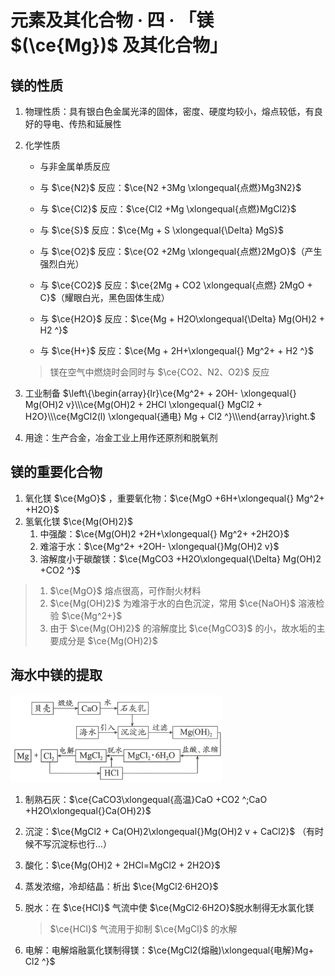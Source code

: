 # 元素及其化合物 · 四 · 「镁 $(\ce{Mg})$ 及其化合物」

## 镁的性质

1. 物理性质：具有银白色金属光泽的固体，密度、硬度均较小，熔点较低，有良好的导电、传热和延展性

2. 化学性质
    - 与非金属单质反应

     - 与 $\ce{N2}$ 反应：$\ce{N2 +3Mg \xlongequal{点燃}Mg3N2}$
     - 与 $\ce{Cl2}$ 反应：$\ce{Cl2 +Mg \xlongequal{点燃}MgCl2}$
     - 与 $\ce{S}$ 反应：$\ce{Mg + S \xlongequal{\Delta} MgS}$
     - 与 $\ce{O2}$ 反应：$\ce{O2 +2Mg \xlongequal{点燃}2MgO}$（产生强烈白光）
     
    - 与 $\ce{CO2}$ 反应：$\ce{2Mg + CO2 \xlongequal{点燃} 2MgO + C}$（耀眼白光，黑色固体生成）

    - 与 $\ce{H2O}$ 反应：$\ce{Mg + H2O\xlongequal{\Delta} Mg(OH)2 + H2 ^}$

    - 与 $\ce{H+}$ 反应：$\ce{Mg + 2H+\xlongequal{} Mg^2+ + H2 ^}$

     > 镁在空气中燃烧时会同时与 $\ce{CO2、N2、O2}$ 反应

3. 工业制备 $\left\{\begin{array}{lr}\ce{Mg^2+ + 2OH- \xlongequal{} Mg(OH)2 v}\\\ce{Mg(OH)2 + 2HCl \xlongequal{} MgCl2 + H2O}\\\ce{MgCl2(l) \xlongequal{通电} Mg + Cl2 ^}\\\end{array}\right.$
   
4. 用途：生产合金，冶金工业上用作还原剂和脱氧剂

## 镁的重要化合物

1. 氧化镁 $\ce{MgO}$ ，重要氧化物：$\ce{MgO +6H+\xlongequal{} Mg^2+ +H2O}$
2. 氢氧化镁 $\ce{Mg(OH)2}$
    1. 中强酸：$\ce{Mg(OH)2 +2H+\xlongequal{} Mg^2+ +2H2O}$
    2. 难溶于水：$\ce{Mg^2+ +2OH- \xlongequal{}Mg(OH)2 v}$
    3. 溶解度小于碳酸镁：$\ce{MgCO3 +H2O\xlongequal{\Delta} Mg(OH)2 +CO2 ^}$

> 1.  $\ce{MgO}$ 熔点很高，可作耐火材料
> 2.  $\ce{Mg(OH)2}$ 为难溶于水的白色沉淀，常用 $\ce{NaOH}$ 溶液检验 $\ce{Mg^2+}$
> 3. 由于 $\ce{Mg(OH)2}$ 的溶解度比 $\ce{MgCO3}$ 的小，故水垢的主要成分是 $\ce{Mg(OH)2}$

## 海水中镁的提取

 <img src="./images/4.1.png" style="zoom:33%;"/>

1. 制熟石灰：$\ce{CaCO3\xlongequal{高温}CaO +CO2 ^;CaO +H2O\xlongequal{}Ca(OH)2}$

2. 沉淀：$\ce{MgCl2 + Ca(OH)2\xlongequal{}Mg(OH)2 v + CaCl2}$ （有时候不写沉淀标也行…）

3. 酸化：$\ce{Mg(OH)2 + 2HCl=MgCl2 + 2H2O}$

4. 蒸发浓缩，冷却结晶：析出 $\ce{MgCl2·6H2O}$

5. 脱水：在 $\ce{HCl}$ 气流中使 $\ce{MgCl2·6H2O}$​ 脱水制得无水氯化镁

    >  $\ce{HCl}$ 气流用于抑制 $\ce{MgCl}$ 的水解

6. 电解：电解熔融氯化镁制得镁：$\ce{MgCl2(熔融)\xlongequal{电解}Mg+ Cl2 ^}$